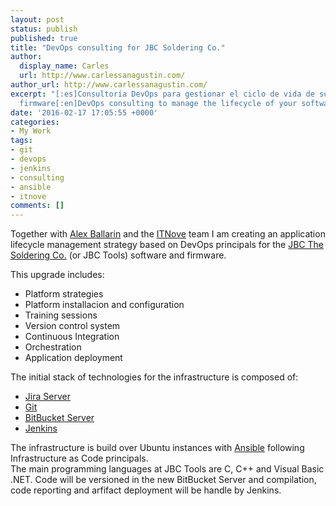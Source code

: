 ```yaml
---
layout: post
status: publish
published: true
title: "DevOps consulting for JBC Soldering Co."
author:
  display_name: Carles
  url: http://www.carlessanagustin.com/
author_url: http://www.carlessanagustin.com/
excerpt: "[:es]Consultoría DevOps para gestionar el ciclo de vida de su software y
  firmware[:en]DevOps consulting to manage the lifecycle of your software and firmware[:]"
date: '2016-02-17 17:05:55 +0000'
categories:
- My Work
tags:
- git
- devops
- jenkins
- consulting
- ansible
- itnove
comments: []
---
```

Together with [Alex Ballarin](https://twitter.com/alexballarin76) and the [ITNove](http://www.itnove.com/) team I am creating an application lifecycle management strategy based on DevOps principals for the [JBC The Soldering Co.](http://www.jbctools.com/) (or JBC Tools) software and firmware.

This upgrade includes:

*   Platform strategies
*   Platform installacion and configuration
*   Training sessions
*   Version control system
*   Continuous Integration
*   Orchestration
*   Application deployment

The initial stack of technologies for the infrastructure is composed of:

*   [Jira Server](https://es.atlassian.com/software/jira)
*   [Git](http://git-scm.com/)
*   [BitBucket Server](https://es.atlassian.com/software/bitbucket)
*   [Jenkins](https://jenkins-ci.org/)

The infrastructure is build over Ubuntu instances with [Ansible](https://www.ansible.com/) following Infrastructure as Code principals.  
The main programming languages at JBC Tools are C, C++ and Visual Basic .NET. Code will be versioned in the new BitBucket Server and compilation, code reporting and arfifact deployment will be handle by Jenkins.
